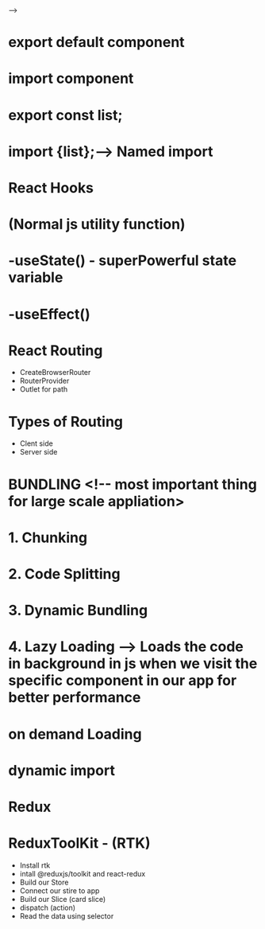 <!-- // import React from 'react';
// import ReactDOM from 'react-dom/client'

// // const head = React.createElement("h1",{id:"heading",attr:"Attribute"},"Vankaam React")
// // const root =ReactDOM.createRoot(documet.getElementById("root"));
// // root.render(head);
// //  const head =React.createElement("h1",{id:"h1"},"Vanakkam React")
// //     const root = ReactDOM.createRoot(document.getElementById("root"));
// //     // root.render(head);

// //     const parent =React.createElement("div",{id:"parent"},[
// //     React.createElement("div",{id:"child"},[
// //     React.createElement("h1",{},"Im h1 tag")],
// //     [React.createElement("h2",{},"Im h2 tag")])
// //     ],
// //     [ React.createElement("div",{id:"child2"},[
// //         React.createElement("h1",{},"Im h1 tag")],
// //         [React.createElement("h2",{},"Im h2 tag")])]
// // ) -->

<!-- // const heading = (<div><h1>Welcome to react </h1> -->
<!-- //     <h2>Hello</h2> -->
<!-- //     </div> -->
<!-- // ) //babel coverts this to react.createElement
// // () is used because babel dosent know which to execute if there are more than one line of syntax
// console.log(heading) -->

<!--
// // Component in React ->Functional Component Class Component
// const Title =()=> <h3>This is Title</h3>
// const span =<span>With SAPN fom Js Element</span>
// const para =(
//     <p1>This is the element in Javascript {span}
//      <Title/>
//     </p1>

     -->
<!-- // )



// const Heading =()=>{
//     return (<div>
//         <h1>Hello Wlcome to React</h1>
//         <Title />  {/* Component Composition -->
<!-- Component inside a component */} -->
<!-- //         <Title></Title>
//         {Title()}
//         {/* All the above are Same to Render */}
//         <h5>Add:{10+20}</h5>
//         <h3>See the Console {console.log("Seeing Console from Display ha ha ha")}</h3>
//         {para}
//     </div>)
// } -->
<!--
// const Main=()=> <Heading/>
// const root = ReactDOM.createRoot(document.getElementById('root'))
// root.render(<Main/>) -->

<!-- //****************************************************************************************************************************** */
 --> -->

<!--
            Header
            Body
                *Search
                *Restaurant Cards
                *cards
            Footer
           -->

# export default component

# import component

# export const list;

# import {list};--> Named import

# React Hooks

# (Normal js utility function)

# -useState() - superPowerful state variable

# -useEffect()

# React Routing

- CreateBrowserRouter
- RouterProvider
- Outlet for path

# Types of Routing

- Clent side
- Server side
<!------------------------------------>

# BUNDLING <!-- most important thing for large scale appliation>

# 1. Chunking

# 2. Code Splitting

# 3. Dynamic Bundling

# 4. Lazy Loading --> Loads the code in background in js when we visit the specific component in our app for better performance

# on demand Loading

# dynamic import

# Redux

# ReduxToolKit - (RTK)

- Install rtk
- intall @reduxjs/toolkit and react-redux
- Build our Store
- Connect our stire to app
- Build our Slice (card slice)
- dispatch (action)
- Read the data using selector
